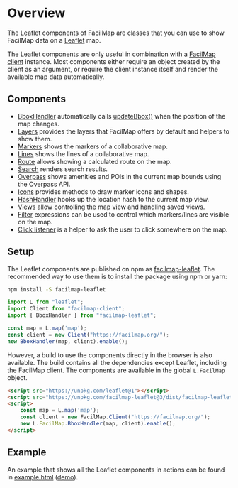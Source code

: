 # Overview

The Leaflet components of FacilMap are classes that you can use to show FacilMap data on a [Leaflet](https://leafletjs.com/) map.

The Leaflet components are only useful in combination with a [FacilMap client](../client/) instance. Most components either require an object created by the client as an argument, or require the client instance itself and render the available map data automatically.

## Components

* [BboxHandler](./bbox.md) automatically calls [updateBbox()](../client/methods.md#updatebbox-bbox) when the position of the map changes.
* [Layers](./layers.md) provides the layers that FacilMap offers by default and helpers to show them.
* [Markers](./markers.md) shows the markers of a collaborative map.
* [Lines](./lines.md) shows the lines of a collaborative map.
* [Route](./route.md) allows showing a calculated route on the map.
* [Search](./search.md) renders search results.
* [Overpass](./overpass.md) shows amenities and POIs in the current map bounds using the Overpass API.
* [Icons](./icons.md) provides methods to draw marker icons and shapes.
* [HashHandler](./hash.md) hooks up the location hash to the current map view.
* [Views](./views.md) allow controlling the map view and handling saved views.
* [Filter](./filter.md) expressions can be used to control which markers/lines are visible on the map.
* [Click listener](./click-listener.md) is a helper to ask the user to click somewhere on the map.

## Setup

The Leaflet components are published on npm as [facilmap-leaflet](https://www.npmjs.com/package/facilmap-leaflet). The recommended way to use them is to install the package using npm or yarn:

```bash
npm install -S facilmap-leaflet
```

```javascript
import L from "leaflet";
import Client from "facilmap-client";
import { BboxHandler } from "facilmap-leaflet";

const map = L.map('map');
const client = new Client("https://facilmap.org/");
new BboxHandler(map, client).enable();
```

However, a build to use the components directly in the browser is also available. The build contains all the dependencies except Leaflet, including the FacilMap client. The components are available in the global `L.FacilMap` object.

```html
<script src="https://unpkg.com/leaflet@1"></script>
<script src="https://unpkg.com/facilmap-leaflet@3/dist/facilmap-leaflet.full.js"></script>
<script>
	const map = L.map('map');
	const client = new FacilMap.Client("https://facilmap.org/");
	new L.FacilMap.BboxHandler(map, client).enable();
</script>
```

## Example

An example that shows all the Leaflet components in actions can be found in [example.html](https://github.com/FacilMap/facilmap/blob/main/leaflet/example.html) ([demo](https://unpkg.com/facilmap-leaflet/example.html)).
